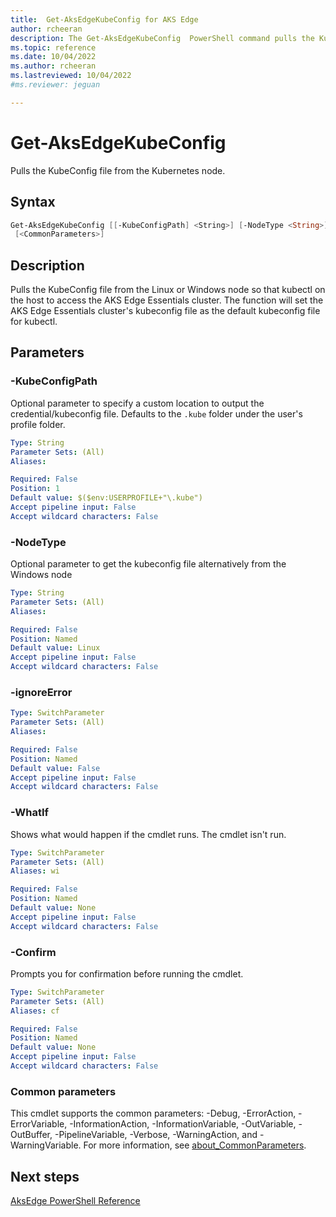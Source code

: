 ```yaml
---
title:  Get-AksEdgeKubeConfig for AKS Edge
author: rcheeran
description: The Get-AksEdgeKubeConfig  PowerShell command pulls the KubeConfig file from the node.
ms.topic: reference
ms.date: 10/04/2022
ms.author: rcheeran 
ms.lastreviewed: 10/04/2022
#ms.reviewer: jeguan

---
```


# Get-AksEdgeKubeConfig

Pulls the KubeConfig file from the Kubernetes node.

## Syntax

```powershell
Get-AksEdgeKubeConfig [[-KubeConfigPath] <String>] [-NodeType <String>] [-ignoreError] [-WhatIf] [-Confirm]
 [<CommonParameters>]
```

## Description

Pulls the KubeConfig file from the Linux or Windows node so that kubectl on the host to access the AKS Edge Essentials cluster. The function will set the AKS Edge Essentials cluster's kubeconfig file as the default kubeconfig file for kubectl.


## Parameters

### -KubeConfigPath

Optional parameter to specify a custom location to output the credential/kubeconfig file. Defaults to the `.kube` folder under the user's profile folder.

```yaml
Type: String
Parameter Sets: (All)
Aliases:

Required: False
Position: 1
Default value: $($env:USERPROFILE+"\.kube")
Accept pipeline input: False
Accept wildcard characters: False
```

### -NodeType

Optional parameter to get the kubeconfig file alternatively from the Windows node

```yaml
Type: String
Parameter Sets: (All)
Aliases:

Required: False
Position: Named
Default value: Linux
Accept pipeline input: False
Accept wildcard characters: False
```

### -ignoreError

```yaml
Type: SwitchParameter
Parameter Sets: (All)
Aliases:

Required: False
Position: Named
Default value: False
Accept pipeline input: False
Accept wildcard characters: False
```

### -WhatIf

Shows what would happen if the cmdlet runs. The cmdlet isn't run.

```yaml
Type: SwitchParameter
Parameter Sets: (All)
Aliases: wi

Required: False
Position: Named
Default value: None
Accept pipeline input: False
Accept wildcard characters: False
```

### -Confirm

Prompts you for confirmation before running the cmdlet.

```yaml
Type: SwitchParameter
Parameter Sets: (All)
Aliases: cf

Required: False
Position: Named
Default value: None
Accept pipeline input: False
Accept wildcard characters: False
```

### Common parameters

This cmdlet supports the common parameters: -Debug, -ErrorAction, -ErrorVariable, -InformationAction, -InformationVariable, -OutVariable, -OutBuffer, -PipelineVariable, -Verbose, -WarningAction, and -WarningVariable. For more information, see [about_CommonParameters](https://go.microsoft.com/fwlink/?LinkID=113216).

## Next steps

[AksEdge PowerShell Reference](./index.md)
